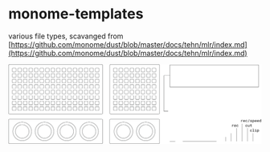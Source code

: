 # monome-templates

various file types, scavanged from [https://github.com/monome/dust/blob/master/docs/tehn/mlr/index.md](https://github.com/monome/dust/blob/master/docs/tehn/mlr/index.md)

![monome-templates](monome-templates.png)
